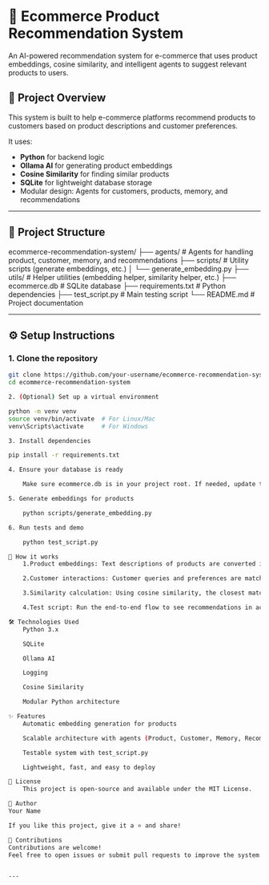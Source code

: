 # 🛒 Ecommerce Product Recommendation System

An AI-powered recommendation system for e-commerce that uses product embeddings, cosine similarity, and intelligent agents to suggest relevant products to users.

## 🚀 Project Overview

This system is built to help e-commerce platforms recommend products to customers based on product descriptions and customer preferences.

It uses:
- **Python** for backend logic
- **Ollama AI** for generating product embeddings
- **Cosine Similarity** for finding similar products
- **SQLite** for lightweight database storage
- Modular design: Agents for customers, products, memory, and recommendations

---

## 🧩 Project Structure

ecommerce-recommendation-system/ ├── agents/ # Agents for handling product, customer, memory, and recommendations ├── scripts/ # Utility scripts (generate embeddings, etc.) │ └── generate_embedding.py ├── utils/ # Helper utilities (embedding helper, similarity helper, etc.) ├── ecommerce.db # SQLite database ├── requirements.txt # Python dependencies ├── test_script.py # Main testing script └── README.md # Project documentation



---

## ⚙️ Setup Instructions

### 1. Clone the repository
```bash
git clone https://github.com/your-username/ecommerce-recommendation-system.git
cd ecommerce-recommendation-system

2. (Optional) Set up a virtual environment

python -m venv venv
source venv/bin/activate  # For Linux/Mac
venv\Scripts\activate     # For Windows

3. Install dependencies

pip install -r requirements.txt

4. Ensure your database is ready

    Make sure ecommerce.db is in your project root. If needed, update the database schema manually or via setup scripts.

5. Generate embeddings for products

    python scripts/generate_embedding.py

6. Run tests and demo

    python test_script.py

🧠 How it works
    1.Product embeddings: Text descriptions of products are converted into vector embeddings using Ollama AI.

    2.Customer interactions: Customer queries and preferences are matched with product vectors.

    3.Similarity calculation: Using cosine similarity, the closest matching products are recommended.

    4.Test script: Run the end-to-end flow to see recommendations in action!

🛠️ Technologies Used
    Python 3.x

    SQLite

    Ollama AI

    Logging

    Cosine Similarity

    Modular Python architecture

✨ Features
    Automatic embedding generation for products

    Scalable architecture with agents (Product, Customer, Memory, Recommender)

    Testable system with test_script.py

    Lightweight, fast, and easy to deploy

📄 License
    This project is open-source and available under the MIT License.

🤖 Author
Your Name

If you like this project, give it a ⭐️ and share!

🙌 Contributions
Contributions are welcome!
Feel free to open issues or submit pull requests to improve the system.


---


